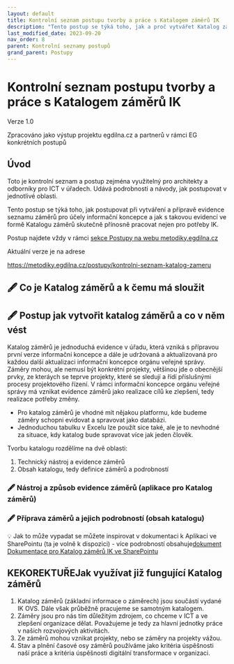 ```yaml
---
layout: default
title: Kontrolní seznam postupu tvorby a práce s Katalogem záměrů IK
description: "Tento postup se týká toho, jak a proč vytvářet Katalog záměrů nejen pro účely IK OVS a jak jej správně a naplno využívat."
last_modified_date: 2023-09-20
nav_order: 8
parent: Kontrolní seznamy postupů
grand_parent: Postupy
---
```



# Kontrolní seznam postupu tvorby a práce s Katalogem záměrů IK

Verze 1.0

Zpracováno jako výstup projektu egdilna.cz a partnerů v rámci EG konkrétních postupů

## Úvod

Toto je kontrolní seznam a postup zejména využitelný pro architekty a odborníky pro ICT v úřadech. Udává podrobnosti a návody, jak postupovat v jednotlivé oblasti.

Tento postup se týká toho, jak postupovat při vytváření a přípravě evidence seznamu záměrů pro účely informační koncepce a jak s takovou evidencí ve formě Katalogu záměrů skutečně přínosně pracovat nejen pro potřeby IK.

Postup najdete vždy v rámci [sekce Postupy na webu metodiky.egdilna.cz](https://metodiky.egdilna.cz/postupy/eg-postupy)

Aktuální verze je na adrese

<https://metodiky.egdilna.cz/postupy/kontrolni-seznam-katalog-zameru>

## 🖋 Co je Katalog záměrů a k čemu má sloužit


## 🖋 Postup jak vytvořit katalog záměrů a co v něm vést

Katalog záměrů je jednoduchá evidence v úřadu, která vzniká s přípravou první verze informační koncepce a dále je udržovaná a aktualizovaná pro každou další aktualizaci informační koncepce orgánu veřejné správy. 
Záměry mohou, ale nemusí být konkrétní projekty, většinou jde o obecnější prvky, ze kteráych se teprve projekty, které se sledují a řídí příslušnými procesy projektového řízení.
V rámci informační koncepce orgánu veřejné správy má vznikat evidence záměrů jako realizace cílů ke zlepšení, tedy realizace potřeby změny.

* Pro katalog záměrů je vhodné mít nějakou platformu, kde budeme záměry schopni evidovat a spravovat jako databázi.
* Jednoduchou tabulku v Excelu lze použít sice také, ale je to nevhodné za situace, kdy katalog bude spravovat více jak jeden člověk.

Tvorbu katalogu rozdělíme na dvě oblasti:

1. Technický nástroj a evidence záměrů
2. Obsah katalogu, tedy definice záměrů a podrobností


### 🖋 Nástroj a způsob evidence záměrů (aplikace pro Katalog záměrů)

### 🖋 Příprava záměrů a jejich podrobností (obsah katalogu)


💡 Jak to může vypadat se můžete inspirovat v dokumentaci k Aplikaci ve SharePointu (ta je volně k dispozici) - více podrobností obsahuje[dokument Dokumentace pro Katalog záměrů IK ve SharePointu](https://architektovani.tiddlyhost.com/#Katalog%20z%C3%A1m%C4%9Br%C5%AF%20IK%20ve%20SharePointu)



## KEKOREKTUŘEJak využívat již fungující Katalog záměrů

1. Katalog záměrů (základní informace o záměrech) jsou součástí vydané IK OVS. Dále však průběžně pracujeme se samotným katalogem.
2. Záměry jsou pro nás tím důležitým zdrojem, co chceme v ICT a ve zlepšení organizace dělat. Považujeme je tedy za hlavní jednotky práce v našich rozvojových aktivitách.
3. Ze záměrů mohou vznikat projekty, nebo se záměry na projekty vážou.
4. Stav a plnění časové osy záměrů používáme jako kritéria úspěšnosti naší práce a kritéria úspěšnosti digitální transformace v organizaci.
